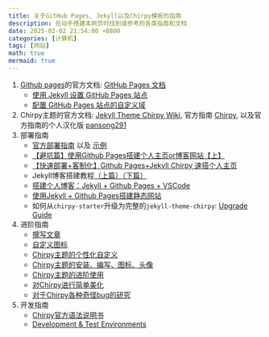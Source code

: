 ```yaml
---
title: 关于GitHub Pages, Jekyll以及Chirpy模板的指南
description: 在动手搭建本网页时找到或参考的各类指南和文档
date: 2025-02-02 21:54:00 +0800
categories: [计算机]
tags: [网站]
math: true
mermaid: true
---
```


1. [Github pages](https://pages.github.com/)的官方文档: [GitHub Pages 文档](https://docs.github.com/zh/pages)
    - [使用 Jekyll 设置 GitHub Pages 站点](https://docs.github.com/zh/pages/setting-up-a-github-pages-site-with-jekyllsetting-up-a-github-pages-site-with-jekyll)
    - [配置 GitHub Pages 站点的自定义域](https://docs.github.com/zh/pages/configuring-a-custom-domain-for-your-github-pages-site)
2. Chirpy主题的官方文档: [Jekyll Theme Chirpy Wiki](https://github.com/cotes2020/jekyll-theme-chirpy/wiki), 官方指南 [Chirpy](https://chirpy.cotes.page), 以及官方指南的个人汉化版 [pansong291](https://pansong291.github.io/chirpy-demo-zhCN)
3. 部署指南
    - [官方部署指南](https://chirpy.cotes.page/posts/getting-started/) 以及 [示例](https://chirpy.cotes.page/posts/text-and-typography/)
    - [【避坑篇】使用Github Pages搭建个人主页or博客网站【上】](https://zhuanlan.zhihu.com/p/641525444)
    - [【快速部署+客制化】Github Pages+Jekyll Chirpy 速搭个人主页](https://zhuanlan.zhihu.com/p/695291923)
    - Jekyll博客搭建教程[（上篇）](https://ittousei.github.io/posts/build-my-blog-1/)[（下篇）](https://ittousei.github.io/posts/build-my-blog-2/)
    - [搭建个人博客：Jekyll + Github Pages + VSCode](https://zjpzhao.github.io/posts/jekyll-githubpages/)
    - [使用Jekyll + Github Pages搭建静态网站](https://www.cnblogs.com/duanguyuan/p/16126654.html)
    - 如何从`chirpy-starter`升级为完整的`jekyll-theme-chirpy`: [Upgrade Guide](https://github.com/cotes2020/jekyll-theme-chirpy/wiki/Upgrade-Guide)
4. 进阶指南
    - [撰写文章](https://chirpy.cotes.page/posts/write-a-new-post/)
    - [自定义图标](https://chirpy.cotes.page/posts/customize-the-favicon/)
    - [Chirpy主题的个性化自定义](https://hintryer.github.io/posts/Chirpy%E4%B8%BB%E9%A2%98%E7%9A%84%E4%B8%AA%E6%80%A7%E5%8C%96%E8%87%AA%E5%AE%9A%E4%B9%89/)
    - [Chirpy主题的安装、编写、图标、头像](https://hintryer.github.io/posts/Chirpy%E4%B8%BB%E9%A2%98%E7%9A%84%E5%AE%89%E8%A3%85-%E7%BC%96%E5%86%99-%E5%9B%BE%E6%A0%87-%E5%A4%B4%E5%83%8F/)
    - [Chirpy主题的进阶使用](https://ittousei.github.io/posts/customize-my-blog/)
    - [对Chirpy进行简单美化](https://manalogues.com/posts/%E5%AF%B9Chirpy%E8%BF%9B%E8%A1%8C%E7%AE%80%E5%8D%95%E7%BE%8E%E5%8C%96)
    - [对于Chirpy各种奇怪bug的研究](https://manalogues.com/posts/%E5%AF%B9%E4%BA%8EChirpy%E5%90%84%E7%A7%8D%E5%A5%87%E6%80%AAbug%E7%9A%84%E7%A0%94%E7%A9%B6)
5. 开发指南
    - [Chirpy官方语法说明书](https://blandalpha.github.io/posts/Chirpy_+Official_handybook/)
    - [Development & Test Environments](https://github.com/cotes2020/jekyll-theme-chirpy/wiki/Development-&-Test-Environments)